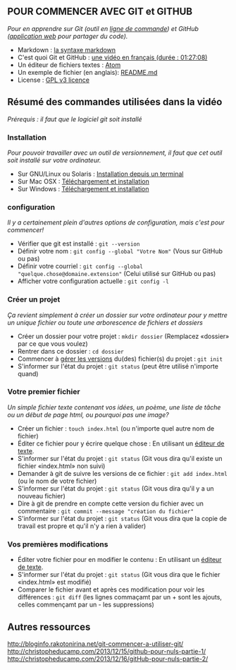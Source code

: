 ## POUR COMMENCER AVEC GIT et GITHUB

*Pour en apprendre sur Git (outil en [ligne de commande](https://fr.wikipedia.org/wiki/Interface_en_ligne_de_commande)) et GitHub ([application web](https://fr.wikipedia.org/wiki/Application_web) pour partager du code).*

* Markdown : [la syntaxe markdown](https://help.github.com/articles/markdown-basics/)
* C'est quoi Git et GitHub : [une vidéo en français (durée : 01:27:08)](https://www.youtube.com/watch?v=V6Zo68uQPqE)
* Un éditeur de fichiers textes : [Atom](https://atom.io/)
* Un exemple de fichier (en anglais): [README.md](https://gist.github.com/indexzero/1363524#file-readme-outline-md)
* License : [GPL v3 licence](http://dachary.org/loic/gpl-french.pdf)

## Résumé des commandes utilisées dans la vidéo

*Prérequis : il faut que le logiciel git soit installé*

### Installation

*Pour pouvoir travailler avec un outil de versionnement, il faut que cet outil soit installé sur votre ordinateur.*

* Sur GNU/Linux ou Solaris : [Installation depuis un terminal](http://git-scm.com/download/linux)
* Sur Mac OSX : [Téléchargement et installation](http://git-scm.com/download/mac)
* Sur Windows : [Téléchargement et installation](http://git-scm.com/download/win)

### configuration

*Il y a certainement plein d'autres options de configuration, mais c'est pour commencer!*

* Vérifier que git est installé : `git --version`
* Définir votre nom : `git config --global "Votre Nom"` (Vous sur GitHub ou pas)
* Définir votre courriel : `git config --global "quelque.chose@domaine.extension"` (Celui utilisé sur GitHub ou pas)
* Afficher votre configuration actuelle : `git config -l`

### Créer un projet

*Ça revient simplement à créer un dossier sur votre ordinateur pour y mettre un unique fichier ou toute une arborescence de fichiers et dossiers*

* Créer un dossier pour votre projet : `mkdir dossier` (Remplacez «dossier» par ce que vous voulez)
* Rentrer dans ce dossier : `cd dossier`
* Commencer à [gérer les versions](https://fr.wikipedia.org/wiki/Gestion_de_versions) du(des) fichier(s) du projet : `git init`
* S'informer sur l'état du projet : `git status` (peut être utilisé n'importe quand)

### Votre premier fichier

*Un simple fichier texte contenant vos idées, un poème, une liste de tâche ou un début de page html, ou pourquoi pas une image?*

* Créer un fichier : `touch index.html` (ou n'importe quel autre nom de fichier)
* Éditer ce fichier pour y écrire quelque chose : En utilisant un [éditeur de texte](https://fr.wikipedia.org/wiki/%C3%89diteur_de_texte).
* S'informer sur l'état du projet : `git status` (Git vous dira qu'il existe un fichier «index.html» non suivi)
* Demander à git de suivre les versions de ce fichier : `git add index.html` (ou le nom de votre fichier)
* S'informer sur l'état du projet : `git status` (Git vous dira qu'il y a un nouveau fichier)
* Dire à git de prendre en compte cette version du fichier avec un commentaire : `git commit --message "création du fichier"`
* S'informer sur l'état du projet : `git status` (Git vous dira que la copie de travail est propre et qu'il n'y a rien à valider)

### Vos premières modifications

* Éditer votre fichier pour en modifier le contenu : En utilisant un [éditeur de texte](https://fr.wikipedia.org/wiki/%C3%89diteur_de_texte).
* S'informer sur l'état du projet : `git status` (Git vous dira que le fichier «index.html» est modifié)
* Comparer le fichier avant et après ces modification pour voir les différences : `git diff` (les lignes commaçamt par un + sont les ajouts, celles commençamt par un - les suppressions)

## Autres ressources

http://bloginfo.rakotonirina.net/git-commencer-a-utiliser-git/
http://christopheducamp.com/2013/12/15/github-pour-nuls-partie-1/
http://christopheducamp.com/2013/12/16/gitHub-pour-nuls-partie-2/
